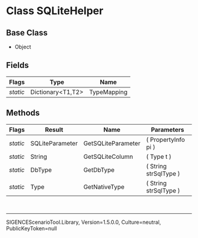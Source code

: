 # Class SQLiteHelper
## Base Class
- Object
## Fields
Flags|Type|Name
-|-|-
*static*|Dictionary&lt;T1,T2&gt;|TypeMapping
## Methods
Flags|Result|Name|Parameters
-|-|-|-
*static*|SQLiteParameter|GetSQLiteParameter|( PropertyInfo pi )
*static*|String|GetSQLiteColumn|( Type t )
*static*|DbType|GetDbType|( String strSqlType )
*static*|Type|GetNativeType|( String strSqlType )

<br /><hr />
SIGENCEScenarioTool.Library, Version=1.5.0.0, Culture=neutral, PublicKeyToken=null
